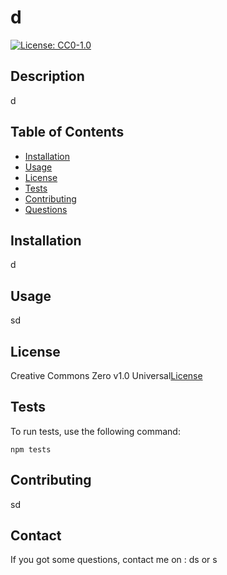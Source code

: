 # d

[![License: CC0-1.0](https://img.shields.io/badge/License-CC0%201.0-lightgrey.svg)](http://creativecommons.org/publicdomain/zero/1.0/)

## Description

d

## Table of Contents

- [Installation](#installation)
- [Usage](#usage)
- [License](#license)
- [Tests](#tests)
- [Contributing](#contributing)
- [Questions](#email)

## Installation

d

## Usage

sd

## License

Creative Commons Zero v1.0 Universal[License](http://creativecommons.org/publicdomain/zero/1.0/)

## Tests

To run tests, use the following command:

```
npm tests
```

## Contributing

sd

## Contact

If you got some questions, contact me on : ds or s